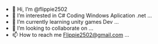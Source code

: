 - 👋 Hi, I’m @flippie2502
- 👀 I’m interested in C# Coding Windows Aplication .net ...
- 🌱 I’m currently learning unity games Dev ...
- 💞️ I’m looking to collaborate on ...
- 📫 How to reach me Flippie2502@gmail.com ...

<!---
flippie2502/flippie2502 is a ✨ special ✨ repository because its `README.md` (this file) appears on your GitHub profile.
You can click the Preview link to take a look at your changes.
--->
